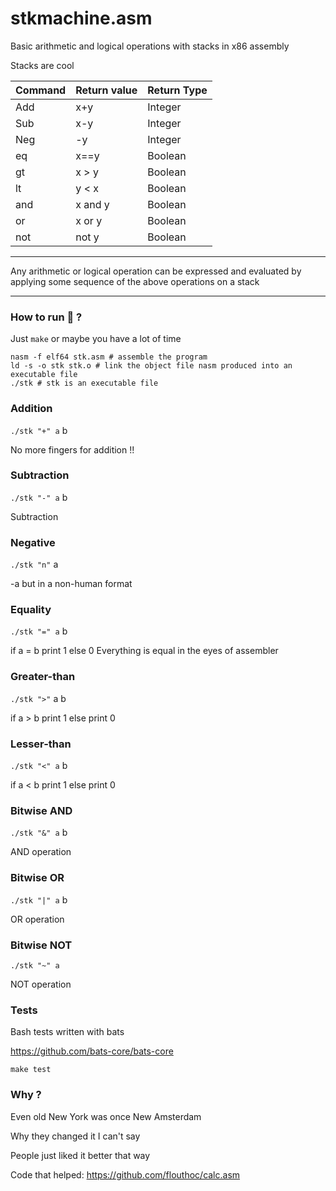 # stkmachine.asm 

Basic arithmetic and logical operations with stacks in x86 assembly

Stacks are cool

| Command 	| Return value 	| Return Type 	|
|---------	|--------------	|-------------	|
| Add        	|         x+y     	|     Integer        	|
| Sub     	| x-y             	| Integer            	|
| Neg        	|      -y        	|       Integer      	|
| eq        	|      x==y        	|       Boolean      	|
| gt        	|      x > y       	|       Boolean      	|
| lt        	|      y < x        	|       Boolean      	|
| and        	|      x and y        	|       Boolean      	|
| or        	|      x or y        	|       Boolean      	|
| not        	|      not y        	|       Boolean      	|


---

Any arithmetic or logical operation can be expressed and evaluated by applying some sequence 
of the above operations on a stack

---

### How to run 🏃 ?

Just `make`
or maybe you have a lot of time
```
nasm -f elf64 stk.asm # assemble the program
ld -s -o stk stk.o # link the object file nasm produced into an executable file
./stk # stk is an executable file
```

### Addition

`./stk "+" a` b

No more fingers for addition !! 

### Subtraction

`./stk "-" a` b

Subtraction 


### Negative

`./stk "n"` a 

-a but in a non-human format

### Equality

`./stk "=" a` b

if a = b print 1 else 0
Everything is equal in the eyes of assembler


### Greater-than

`./stk ">"` a b

if a > b print 1 else print 0


### Lesser-than

`./stk "<" a` b

if a < b print 1 else print 0


### Bitwise AND

`./stk "&" a` b

AND operation

### Bitwise OR

`./stk "|" a` b

OR operation


### Bitwise NOT

`./stk "~" a` 

NOT operation


### Tests

Bash tests written with bats

https://github.com/bats-core/bats-core

`make test`

### Why ?

Even old New York was once New Amsterdam

Why they changed it I can't say

People just liked it better that way


Code that helped: https://github.com/flouthoc/calc.asm